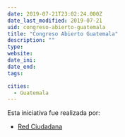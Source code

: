 ```yaml
---
date: 2019-07-21T23:02:24.000Z
date_last_modified: 2019-07-21
uid: congreso-abierto-guatemala
title: "Congreso Abierto Guatemala"
description: ""
type: 
website: 
date_ini: 
date_end: 
tags:

cities: 
  - Guatemala
---
```


Esta iniciativa fue realizada por:

- [Red Ciudadana](/organizaciones/red-ciudadana)
